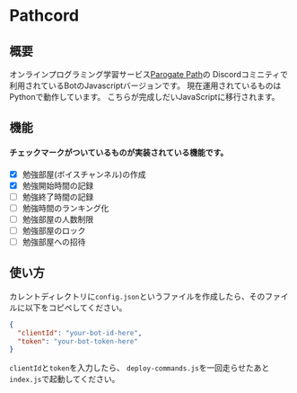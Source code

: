 # Pathcord

## 概要
オンラインプログラミング学習サービス[Parogate Path](https://path.progate.com)の
Discordコミニティで利用されているBotのJavascriptバージョンです。
現在運用されているものはPythonで動作しています。
こちらが完成しだいJavaScriptに移行されます。

## 機能
#### チェックマークがついているものが実装されている機能です。
- [x] 勉強部屋(ボイスチャンネル)の作成
- [x] 勉強開始時間の記録
- [ ] 勉強終了時間の記録
- [ ] 勉強時間のランキング化
- [ ] 勉強部屋の人数制限
- [ ] 勉強部屋のロック
- [ ] 勉強部屋への招待

## 使い方
カレントディレクトリに`config.json`というファイルを作成したら、そのファイルに以下をコピペしてください。
```json
{
  "clientId": "your-bot-id-here",
  "token": "your-bot-token-here"
}
```
`clientId`と`token`を入力したら、
`deploy-commands.js`を一回走らせたあと`index.js`で起動してください。